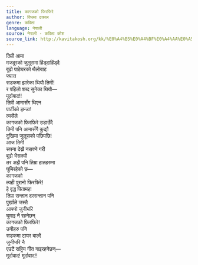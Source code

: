 ```yaml
---
title: कागजको फिरफिरे
author: विप्लव ढकाल
genre: कविता
language: नेपाली
source: नेपाली - कविता कोश
source_link: http://kavitakosh.org/kk/%E0%A4%B5%E0%A4%BF%E0%A4%AA%E0%A5%8D%E0%A4%B2%E0%A4%B5_%E0%A4%A2%E0%A4%95%E0%A4%BE%E0%A4%B2
---
```


तिम्री आमा  
मजदूरको जुलूसमा हिंड्दाहिंड्दै  
बूढो पाठेघरको थैलोबाट  
फ्यात्त  
सडकमा झारेका थियौ तिमी!  
र पहिलो शब्द सुनेका थियौ―  
मूर्दावाद!!  
तिम्री आमासँग थिएन  
पार्टीको झन्डा!  
त्यसैले  
कागजको फिरफिरे उडाउँदै  
तिमी पनि आमासँगै कुद्यौ  
दुखिया जुलूसको पछिपछि!  
आज तिमी  
सपना देख्नै नसक्ने गरी  
बूढो भैसक्यौ  
तर अझै पनि तिम्रा हातहरुमा  
घुमिरहेको छ―  
कागजको  
त्यही पुरानो फिरफिरे!  
हे वृद्ध पितामह!  
तिम्रा सन्तान दरसन्तान पनि  
पुर्खाले जस्तै  
आफ्नो जुनीभरि  
घुमाइ नै रहनेछन्  
कागजको फिरफिरे!  
उनीहरु पनि  
सडकमा टायर बाल्दै  
जुनीभरि नै  
एउटै राष्ट्रिय गीत गाइरहनेछन्―  
मूर्दावाद! मूर्दावाद!!
